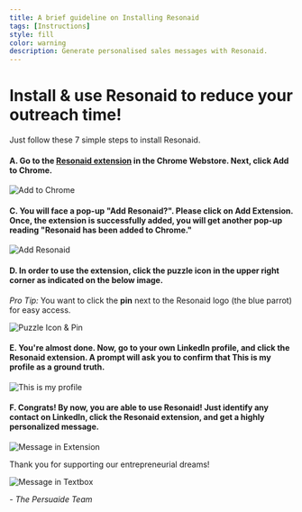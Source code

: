 ```yaml
---
title: A brief guideline on Installing Resonaid
tags: [Instructions]
style: fill
color: warning
description: Generate personalised sales messages with Resonaid.
---
```


# Install & use Resonaid to reduce your outreach time!

Just follow these 7 simple steps to install Resonaid.

#### A. Go to the [Resonaid extension](https://chrome.google.com/webstore/detail/resonaid/fndnhbhipldpbhpnjmnadkeengnckdik) in the Chrome Webstore. Next, click __Add to Chrome__.

![Add to Chrome](https://i.imgur.com/BQMgcA6.png)

#### C. You will face a pop-up "Add Resonaid?". Please click on __Add Extension__. Once, the extension is successfully added, you will get another pop-up reading "Resonaid has been added to Chrome."

![Add Resonaid](https://i.imgur.com/HTJFbVT.png)

#### D. In order to use the extension, click the __puzzle icon__ in the upper right corner as indicated on the below image. 

_Pro Tip:_ You want to click the __pin__ next to the Resonaid logo (the blue parrot) for easy access.

![Puzzle Icon & Pin](https://i.imgur.com/e2qTtut.png)

#### E. You're almost done. Now, go to your own LinkedIn profile, and click the __Resonaid extension__. A prompt will ask you to confirm that __This is my profile__ as a ground truth. 

![This is my profile](https://i.imgur.com/unLRoRe.png)

#### F. Congrats! By now, you are able to use Resonaid! Just identify any contact on LinkedIn, click the __Resonaid extension__, and get a highly personalized message. 

![Message in Extension](https://i.imgur.com/UPEHI5d.png)

Thank you for supporting our entrepreneurial dreams!

![Message in Textbox](https://i.imgur.com/MPU76M2.png)

_- The Persuaide Team_